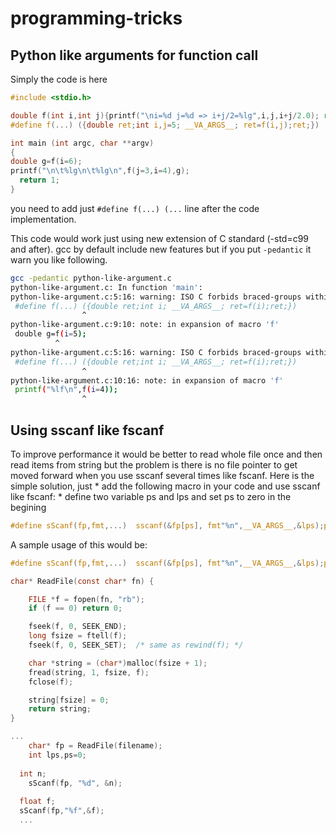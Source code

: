 # programming-tricks

## Python like arguments for function call

Simply the code is here

~~~C
#include <stdio.h>

double f(int i,int j){printf("\ni=%d j=%d => i+j/2=%lg",i,j,i+j/2.0); return i+j/2.0;}
#define f(...) ({double ret;int i,j=5; __VA_ARGS__; ret=f(i,j);ret;})

int main (int argc, char **argv)
{
double g=f(i=6);
printf("\n\t%lg\n\t%lg\n",f(j=3,i=4),g);
  return 1;
}
~~~

you need to add just `#define f(...) (...` line after the code implementation.

This code would work just using new extension of C standard (-std=c99 and after). gcc by default include new features but if you put `-pedantic`  it warn you like following.

~~~bash
gcc -pedantic python-like-argument.c 
python-like-argument.c: In function 'main':
python-like-argument.c:5:16: warning: ISO C forbids braced-groups within expressions [-Wpedantic]
 #define f(...) ({double ret;int i; __VA_ARGS__; ret=f(i);ret;})
                ^
python-like-argument.c:9:10: note: in expansion of macro 'f'
 double g=f(i=5);
          ^
python-like-argument.c:5:16: warning: ISO C forbids braced-groups within expressions [-Wpedantic]
 #define f(...) ({double ret;int i; __VA_ARGS__; ret=f(i);ret;})
                ^
python-like-argument.c:10:16: note: in expansion of macro 'f'
 printf("%lf\n",f(i=4));
                ^

~~~
## Using sscanf like fscanf
To improve performance it would be better to read whole file once and then read items from string but the problem is there is no file pointer to get moved forward when you use sscanf several times like fscanf.
Here is the simple solution, just 
    * add the following macro in your code and use sscanf like fscanf:
    * define two variable ps and lps and set ps to zero in the begining 
~~~c
#define sScanf(fp,fmt,...)  sscanf(&fp[ps], fmt"%n",__VA_ARGS__,&lps);ps+=lps;
~~~
A sample usage of this would be:
~~~c
#define sScanf(fp,fmt,...)  sscanf(&fp[ps], fmt"%n",__VA_ARGS__,&lps);ps+=lps;

char* ReadFile(const char* fn) {

	FILE *f = fopen(fn, "rb");
	if (f == 0) return 0;

	fseek(f, 0, SEEK_END);
	long fsize = ftell(f);
	fseek(f, 0, SEEK_SET);  /* same as rewind(f); */

	char *string = (char*)malloc(fsize + 1);
	fread(string, 1, fsize, f);
	fclose(f);

	string[fsize] = 0;
	return string;
}

...
	char* fp = ReadFile(filename);
	int lps,ps=0;
  
  int n;
	sScanf(fp, "%d", &n);
  
  float f;
  sScanf(fp,"%f",&f);
  ...
~~~
